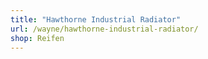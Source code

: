 ```yaml
---
title: "Hawthorne Industrial Radiator"
url: /wayne/hawthorne-industrial-radiator/
shop: Reifen
---
```

